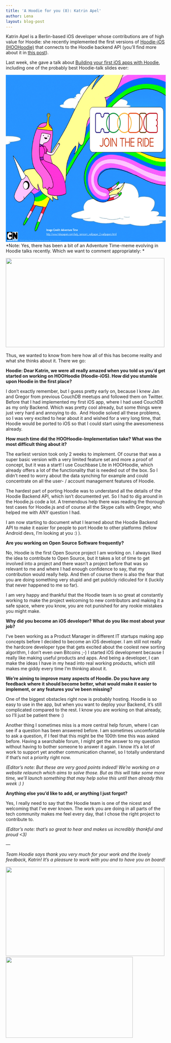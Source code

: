 ```yaml
---
title: 'A Hoodie for you (8): Katrin Apel'
author: Lena
layout: blog-post
---
```

Katrin Apel is a Berlin-based iOS developer whose contributions are of high value for Hoodie: she recently implemented the first versions of [Hoodie-iOS (HOOHoodie)][1] that connects to the Hoodie backend API (you&#8217;ll find more about it in [this post][2]).

Last week, she gave a talk about [Building your first iOS apps with Hoodie][3], including one of the probably best Hoodie-talk slides ever:

[<img class="alignnone size-full wp-image-1532" src="/dist1/blog/2014/05/Screen-Shot-2014-05-22-at-14.50.53.png" alt="Screen Shot 2014-05-22 at 14.50.53" width="705" height="526" />][4]
*Note: Yes, there has been a bit of an Adventure Time-meme evolving in Hoodie talks recently. Which we want to comment appropriately:
*<!--more-->

<img class="alignnone" src="http://www.sharegif.com/wp-content/uploads/2013/11/adventure-time-gif-31.gif" alt="" width="500" height="281" />

Thus, we wanted to know from here how all of this has become reality and what she thinks about it. There we go:

**Hoodie: Dear Katrin, we were all really amazed when you told us you&#8217;d get started on working on HOOHoodie (Hoodie-iOS). How did you stumble upon Hoodie in the first place?**

I don&#8217;t exactly remember, but I guess pretty early on, because I knew Jan and Gregor from previous CouchDB meetups and followed them on Twitter. Before that I had implemented my first iOS app, where I had used CouchDB as my only Backend. Which was pretty cool already, but some things were just very hard and annoying to do.  And Hoodie solved all these problems, so I was very excited to hear about it and wished for a very long time, that Hoodie would be ported to iOS so that I could start using the awesomeness already.

**How much time did the HOOHoodie-Implementation take? What was the most difficult thing about it?**

The earliest version took only 2 weeks to implement. Of course that was a super basic version with a very limited feature set and more a proof of concept, but it was a start! I use Couchbase Lite in HOOHoodie, which already offers a lot of the functionality that is needed out of the box. So I didn&#8217;t need to worry about the data synching for example and could concentrate on all the user- / account management features of Hoodie.

The hardest part of porting Hoodie was to understand all the details of the Hoodie Backend API, which isn&#8217;t documented yet. So I had to dig around in the Hoodie.js code a lot. A tremendous help there was reading the thorough test cases for Hoodie.js and of course all the Skype calls with Gregor, who helped me with ANY question I had.

I am now starting to document what I learned about the Hoodie Backend API to make it easier for people to port Hoodie to other platforms (fellow Android devs, I&#8217;m looking at you :) ).

**Are you working on Open Source Software frequently?**

No, Hoodie is the first Open Source project I am working on. I always liked the idea to contribute to Open Source, but it takes a lot of time to get involved into a project and there wasn&#8217;t a project before that was so relevant to me and where I had enough confidence to say, that my contribution would really help. And then of course there is also the fear that you are doing something very stupid and get publicly ridiculed for it (luckily that never happened to me so far).

I am very happy and thankful that the Hoodie team is so great at constantly working to make the project welcoming to new contributors and making it a safe space, where you know, you are not punished for any rookie mistakes you might make.

**Why did you become an iOS developer? What do you like most about your job?**

I&#8217;ve been working as a Product Manager in different IT startups making app concepts before I decided to become an iOS developer. I am still not really the hardcore developer type that gets excited about the coolest new sorting algorithm, I don&#8217;t even own Bitcoins ;-)
I started iOS development because I really like making useful products and apps. And being a developer, I can make the ideas I have in my head into real working products, which still makes me giddy every time I&#8217;m thinking about it.

**We&#8217;re aiming to improve many aspects of Hoodie. Do you have any feedback where it should become better, what would make it easier to implement, or any features you&#8217;ve been missing?**

One of the biggest obstacles right now is probably hosting. Hoodie is so easy to use in the app, but when you want to deploy your Backend, it&#8217;s still complicated compared to the rest. I know you are working on that already, so I&#8217;ll just be patient there :)

Another thing I sometimes miss is a more central help forum, where I can see if a question has been answered before. I am sometimes uncomfortable to ask a question, if I feel that this might be the 100th time this was asked before. Having a searchable forum, I might get the answer to my question without having to bother someone to answer it again. I know it&#8217;s a lot of work to support yet another communication channel, so I totally understand if that&#8217;s not a priority right now.

*(Editor&#8217;s note: But these are very good points indeed! We&#8217;re working on a website relaunch which aims to solve those. But as this will take some more time, we&#8217;ll launch something that may help solve this until then already this week :) )*

**Anything else you&#8217;d like to add, or anything I just forgot?**

Yes, I really need to say that the Hoodie team is one of the nicest and welcoming that I&#8217;ve ever known. The work you are doing in all parts of the tech community makes me feel every day, that I chose the right project to contribute to.

*(Editor&#8217;s note: that&#8217;s so great to hear and makes us incredibly thankful and proud <3)*

&#8212;

*Team Hoodie says thank you very much for your work and the lovely feedback, Katrin! It&#8217;s a pleasure to work with you and to have you on board!*

<img class="alignnone" src="http://37.media.tumblr.com/tumblr_lk2ho0Mxmi1qfy2kdo1_500.gif" alt="" width="500" height="281" /> <img class="alignnone" src="https://31.media.tumblr.com/804d0c1a2a7e30999ae19504b18a4907/tumblr_inline_mydccvhwB91sohk3w.gif" alt="" width="400" height="255" />

 [1]: http://cocoadocs.org/docsets/HOOHoodie/0.1.0/
 [2]: http://blog.hood.ie/2014/03/hoodie-ios-say-hi-to-hoohoodie/
 [3]: https://speakerdeck.com/kaalita/building-your-first-ios-app-with-hoodie
 [4]: https://speakerdeck.com/kaalita/building-your-first-ios-app-with-hoodie?slide=24
